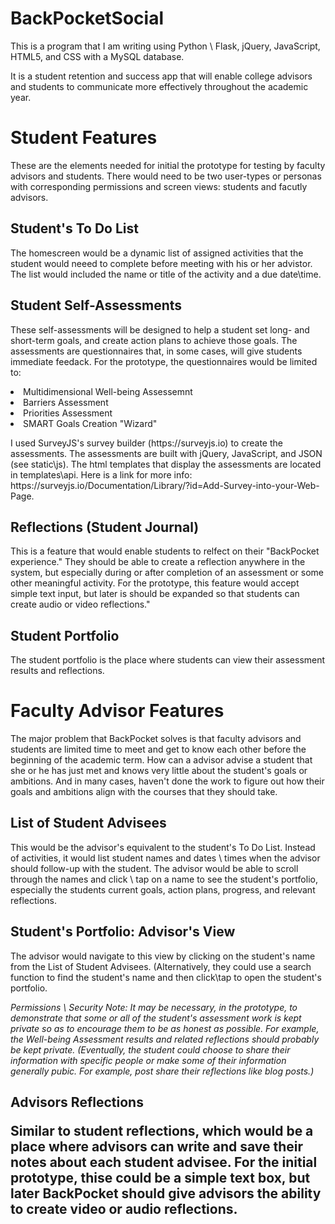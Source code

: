 # BackPocketSocial
<p>This is a program that I am writing using Python \ Flask, jQuery, JavaScript, HTML5, and CSS with a MySQL database.</p>
<p>It is a student retention and success app that will enable college advisors and students to communicate more effectively throughout the academic year.</p>
<h1>Student Features</h1>
<p>These are the elements needed for initial the prototype for testing by faculty advisors and students. There would need to be two user-types or personas with corresponding permissions and screen views: students and facutly advisors. </p>
 <h2>Student's To Do List</h2>
   <p>The homescreen would be a dynamic list of assigned activities that the student would neeed to complete before meeting with his or her advistor. The list would included the name or title of the activity and a due date\time.</p>
   <h2>Student Self-Assessments</h2>
     These self-assessments will be designed to help a student set long- and short-term goals, and create action plans to achieve those goals. The assessments are questionnaires that, in some cases, will give students immediate feedack. For the prototype, the questionnaires would be limited to:</p>
     <li>Multidimensional Well-being Assessemnt</li>
     <li>Barriers Assessment</li>
     <li>Priorities Assessment</li>
     <li>SMART Goals Creation "Wizard"</li>
<p>I used SurveyJS's survey builder (https://surveyjs.io) to create the assessments.  The assessments are built with jQuery, JavaScript, and JSON (see static\js). The html templates that display the assessments are located in templates\api. Here is a link for more info: https://surveyjs.io/Documentation/Library/?id=Add-Survey-into-your-Web-Page. 
<h2>Reflections (Student Journal) </h2>
<p>This is a feature that would enable students to relfect on their "BackPocket experience." They should be able to create a reflection anywhere in the system, but especially during or after completion of an assessment or some other meaningful activity. For the prototype, this feature would accept simple text input, but later is should be expanded so that students can create audio or video reflections." 
 <h2> Student Portfolio</h2>
 <p>The student portfolio is the place where students can view their assessment results and reflections. </p>
<h1>Faculty Advisor Features</h1>
The major problem that BackPocket solves is that faculty advisors and students are limited time to meet and get to know each other before the beginning of the academic term. How can a advisor advise a student that she or he has just met and knows very little about the student's goals or ambitions. And in many cases, haven't done the work to figure out how their goals and ambitions align with the courses that they should take. </p>
<h2>List of Student Advisees</h2>
<p>This would be the advisor's equivalent to the student's To Do List. Instead of activities, it would list student names and dates \ times when the advisor should follow-up with the student. The advisor would be able to scroll through the names and click \ tap on a name to see the student's portfolio, especially the students current goals, action plans, progress, and relevant reflections.</p>
<h2>Student's Portfolio: Advisor's View</h2>
<p>The advisor would navigate to this view by clicking on the student's name from the List of Student Advisees. (Alternatively, they could use a search function to find the student's name and then click\tap to open the student's portfolio.</p>
<i>Permissions \ Security Note: It may be necessary, in the prototype, to demonstrate that some or all of the student's assessment work is kept private so as to encourage them to be as honest as possible. For example, the Well-being Assessment results and related reflections should probably be kept private. (Eventually, the student could choose to share their information with specific people or make some of their information generally pubic. For example, post share their reflections like blog posts.)</i>
<h2>Advisors Reflections</p>
Similar to student reflections, which would be a place where advisors can write and save their notes about each student advisee. For the initial prototype, thise could be a simple text box, but later BackPocket should give advisors the ability to create video or audio reflections.</p>



     
